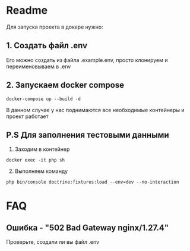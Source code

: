 # Readme
Для запуска проекта в докере нужно:
## 1. Создать файл .env
Его можно создать из файла .example.env, просто клонируем и переименовываем в .env
## 2. Запускаем docker compose
```shell
docker-compose up --build -d
```
В данном случае у нас поднимаются все необходимые контейнеры и проект работает

## P.S Для заполнения тестовыми данными
1. Заходим в контейнер 
```shell
docker exec -it php sh
```
2. Выполняем команду
```shell
php bin/console doctrine:fixtures:load --env=dev --no-interaction
```


# FAQ
## Ошибка - "502 Bad Gateway nginx/1.27.4"
Проверьте, создали ли вы файл .env